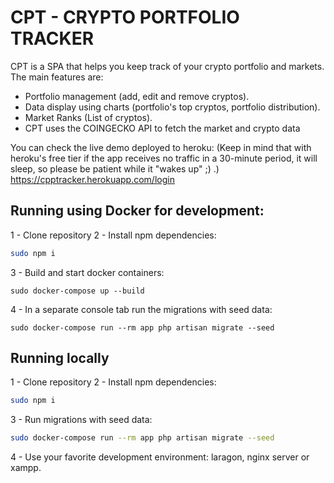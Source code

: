 # CPT - CRYPTO PORTFOLIO TRACKER
CPT is a SPA that helps you keep track of your crypto portfolio and markets. 
The main features are: 
- Portfolio management (add, edit and remove cryptos).
- Data display using charts (portfolio's top cryptos, portfolio distribution).
- Market Ranks (List of cryptos).
- CPT uses the COINGECKO API to fetch the market and crypto data

You can check the live demo deployed to heroku: 
(Keep in mind that with heroku's free tier if the app receives no traffic in a 30-minute period, it will sleep, so please be patient while it "wakes up" ;) .)
https://cpptracker.herokuapp.com/login 

## Running using Docker for development: 
1 - Clone repository
2 - Install npm dependencies: 
```sh
sudo npm i
```
3 - Build and start docker containers: 
```
sudo docker-compose up --build
```
4 - In a separate console tab run the migrations with seed data: 
```
sudo docker-compose run --rm app php artisan migrate --seed
```
## Running locally 
1 - Clone repository
2 - Install npm dependencies:
```sh 
sudo npm i
```
3 - Run migrations with seed data:
```sh
sudo docker-compose run --rm app php artisan migrate --seed
```
4 - Use your favorite development environment: laragon, nginx server or xampp.